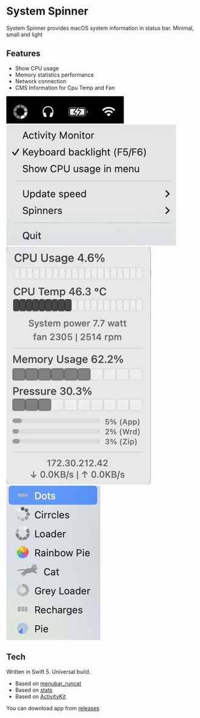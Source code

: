 # System Spinner

System Spinner provides macOS system information in status bar. Minimal, small and light

## Features

- Show CPU usage
- Memory statistics performance
- Network connection
- CMS Information for Cpu Temp and Fan

![spinner](spinner.jpg)
![menu](main_menu.jpg)
![main_window](main_window.jpg)
![spin_menu](spin_menu.jpg)

## Tech

Written in Swift 5. Universal build.
- Based on [menubar_runcat](https://github.com/Kyome22/menubar_runcat)
- Based on [stats](https://github.com/exelban/stats)
- Based on [ActivityKit](https://github.com/Kyome22/ActivityKit)

You can download app from [releases](https://github.com/andrey-boomer/System-Spinner/releases)
